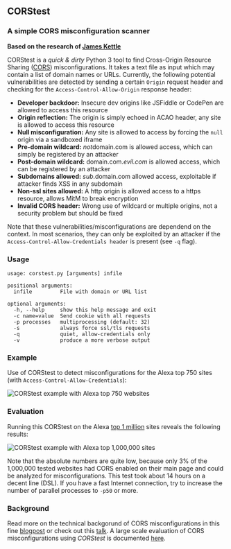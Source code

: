 ## CORStest
### A simple CORS misconfiguration scanner

**Based on the research of [James Kettle](https://twitter.com/albinowax)**

CORStest is a *quick & dirty* Python 3 tool to find Cross-Origin Resource Sharing ([CORS](https://www.w3.org/TR/cors/)) misconfigurations. It takes a text file as input which may contain a list of domain names or URLs. Currently, the following potential vulnerabilities are detected by sending a certain `Origin` request header and checking for the `Access-Control-Allow-Origin` response header:

- **Developer backdoor:** Insecure dev origins like JSFiddle or CodePen are allowed to access this resource
- **Origin reflection:** The origin is simply echoed in ACAO header, any site is allowed to access this resource
- **Null misconfiguration:** Any site is allowed to access by forcing the `null` origin via a sandboxed iframe
- **Pre-domain wildcard:** *not*domain.com is allowed access, which can simply be registered by an attacker
- **Post-domain wildcard:** domain.com.*evil.com* is allowed access, which can be registered by an attacker
- **Subdomains allowed:** *sub*.domain.com allowed access, exploitable if attacker finds XSS in any subdomain
- **Non-ssl sites allowed:** A http origin is allowed access to a https resource, allows MitM to break encryption
- **Invalid CORS header:** Wrong use of wildcard or multiple origins, not a security problem but should be fixed

Note that these vulnerabilities/misconfigurations are dependend on the context. In most scenarios, they can only be exploited by an attacker if the `Access-Control-Allow-Credentials header` is present (see `-q` flag).

### Usage

```
usage: corstest.py [arguments] infile

positional arguments:
  infile         File with domain or URL list

optional arguments:
  -h, --help     show this help message and exit
  -c name=value  Send cookie with all requests
  -p processes   multiprocessing (default: 32)
  -s             always force ssl/tls requests
  -q             quiet, allow-credentials only
  -v             produce a more verbose output
```

### Example

Use of CORStest to detect misconfigurations for the Alexa top 750 sites (with `Access-Control-Allow-Credentials`):

![CORStest example with Alexa top 750 websites](img/example-alexa-750.gif)

### Evaluation

Running this CORStest on the  Alexa [top 1 million](http://s3.amazonaws.com/alexa-static/top-1m.csv.zip) sites reveals the following results:

![CORStest example with Alexa top 1,000,000 sites](img/evaluation-alexa-1m.png)

Note that the absolute numbers are quite low, because only 3% of the 1,000,000 tested websites had CORS enabled on their main page and could be analyzed for misconfigurations. This test took about 14 hours on a decent line (DSL). If you have a fast Internet connection, try to increase the number of parallel processes to `-p50` or more.

### Background

Read more on the technical backgorund of CORS misconfigurations in this fine [blogpost](http://blog.portswigger.net/2016/10/exploiting-cors-misconfigurations-for.html) or check out this [talk](https://www.youtube.com/watch?v=wgkj4ZgxI4c). A large scale evaluation of CORS misconfigurations using *CORStest* is documented [here](http://web-in-security.blogspot.de/2017/07/cors-misconfigurations-on-large-scale.html).
